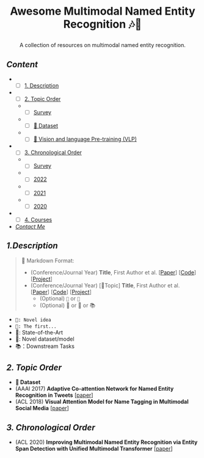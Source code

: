 # <p align=center> Awesome Multimodal Named Entity Recognition 🎶📜</p>

<div align=center>

A collection of resources on multimodal named entity recognition.
 
</div>

## <span id="head-content"> *Content* </span>
* - [ ] [1. Description](#head1)
* - [ ] [2. Topic Order](#head2)
  * - [ ] [Survey](#head-Survey)
  * - [ ] [👑 Dataset](#head-dataset)
  * - [ ] [💬 Vision and language Pre-training (VLP)](#head-VLP)
* - [ ] [3. Chronological Order](#head3)
  * - [ ] [Survey](#head-Survey)
  * - [ ] [2022](#head-2022)
  * - [ ] [2021](#head-2021)
  * - [ ] [2020](#head-2020)

* - [ ] [4. Courses](#head4)

* [*Contact Me*](#head5)

## <span id="head1"> *1.Description* </span>

>🐌 Markdown Format:
>
> * (Conference/Journal Year) **Title**, First Author et al. [[Paper](URL)] [[Code](URL)] [[Project](URL)] <br/>
> * (Conference/Journal Year) [💬Topic] **Title**, First Author et al. [[Paper](URL)] [[Code](URL)] [[Project](URL)]
>     * (Optional) ```🌱``` or ```📌 ```
>     * (Optional) 🚀 or 👑 or 📚

* ```🌱: Novel idea```
* ```📌: The first...```
* 🚀: State-of-the-Art
* 👑: Novel dataset/model
* 📚：Downstream Tasks 

## <span id="head2"> *2. Topic Order* </span>
* <span id="head-dataset"> **👑 Dataset**  </span>
* (AAAI 2017) **Adaptive Co-attention Network for Named Entity Recognition in Tweets** [[paper](https://ojs.aaai.org/index.php/AAAI/article/view/11962)]
* (ACL 2018) **Visual Attention Model for Name Tagging in Multimodal Social Media** [[paper](https://aclanthology.org/P18-1185.pdf)]

## <span id="head3"> *3. Chronological Order* </span>
* (ACL 2020) **Improving Multimodal Named Entity Recognition via Entity Span Detection with Unified Multimodal Transformer** [[paper](https://aclanthology.org/2020.acl-main.306.pdf)]
